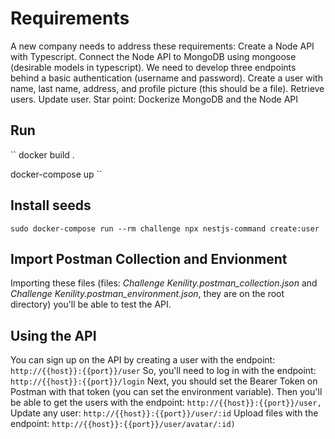 # Requirements
A new company needs to address these requirements:
Create a Node API with Typescript.
Connect the Node API to MongoDB using mongoose (desirable models in typescript).
We need to develop three endpoints behind a basic authentication (username and password).
Create a user with name, last name, address, and profile picture (this should be a file).
Retrieve users.
Update user.
Star point: Dockerize MongoDB and the Node API
 
 
## Run
``
docker build .

docker-compose up
``
 
## Install seeds 
``
sudo docker-compose run --rm challenge npx nestjs-command create:user
 ``
 
## Import Postman Collection and Envionment 
Importing these files (files: *Challenge Kenility.postman_collection.json* and *Challenge Kenility.postman_environment.json*, they are on the root directory) you'll be able to test the API.
 
## Using the API 
You can sign up on the API by creating a user with the endpoint:
``
http://{{host}}:{{port}}/user
``
So, you'll need to log in with the endpoint: 
``
http://{{host}}:{{port}}/login
``
Next, you should set the Bearer Token on Postman with that token (you can set the environment variable).
Then you'll be able to get the users with the endpoint: 
``
http://{{host}}:{{port}}/user,
``
Update any user: 
``
http://{{host}}:{{port}}/user/:id
``
Upload files with the endpoint:
``
http://{{host}}:{{port}}/user/avatar/:id)
``